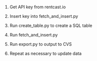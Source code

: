 1. Get API key from rentcast.io

2. Insert key into fetch_and_insert.py

3. Run create_table.py to create a SQL table

4. Run fetch_and_insert.py

5. Run export.py to output to CVS

6. Repeat as necessary to update data
